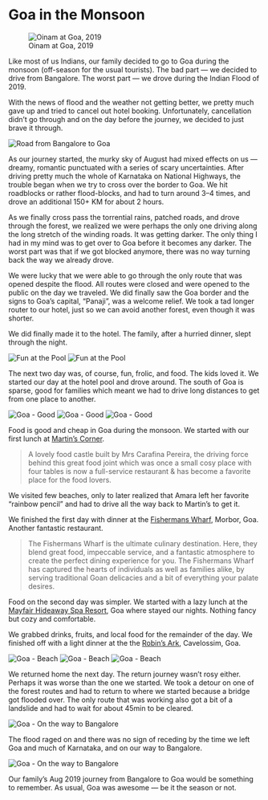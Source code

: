 # Goa in the Monsoon

<figure>
  <img src="/static/img/2019/oinam-goa-2019-aug.jpg" alt="Oinam at Goa, 2019">
  <figcaption>
    Oinam at Goa, 2019
  </figcaption>
</figure>

Like most of us Indians, our family decided to go to Goa during the monsoon (off-season for the usual tourists). The bad part — we decided to drive from Bangalore. The worst part — we drove during the Indian Flood of 2019.

With the news of flood and the weather not getting better, we pretty much gave up and tried to cancel out hotel booking. Unfortunately, cancellation didn’t go through and on the day before the journey, we decided to just brave it through.

![Road from Bangalore to Goa](/static/img/2019/oinam-goa-2019-aug-monsoon.jpg)

As our journey started, the murky sky of August had mixed effects on us — dreamy, romantic punctuated with a series of scary uncertainties. After driving pretty much the whole of Karnataka on National Highways, the trouble began when we try to cross over the border to Goa. We hit roadblocks or rather flood-blocks, and had to turn around 3–4 times, and drove an additional 150+ KM for about 2 hours.

As we finally cross pass the torrential rains, patched roads, and drove through the forest, we realized we were perhaps the only one driving along the long stretch of the winding roads. It was getting darker. The only thing I had in my mind was to get over to Goa before it becomes any darker. The worst part was that if we got blocked anymore, there was no way turning back the way we already drove.

We were lucky that we were able to go through the only route that was opened despite the flood. All routes were closed and were opened to the public on the day we traveled.
We did finally saw the Goa border and the signs to Goa’s capital, “Panaji”, was a welcome relief. We took a tad longer router to our hotel, just so we can avoid another forest, even though it was shorter.

We did finally made it to the hotel. The family, after a hurried dinner, slept through the night.

![Fun at the Pool](/static/img/2019/oinam-goa-2019-aug-01.jpg)
![Fun at the Pool](/static/img/2019/oinam-goa-2019-aug-02.jpg)

The next two day was, of course, fun, frolic, and food. The kids loved it. We started our day at the hotel pool and drove around. The south of Goa is sparse, good for families which meant we had to drive long distances to get from one place to another.

![Goa - Good](/static/img/2019/oinam-goa-2019-aug-03.jpg)
![Goa - Good](/static/img/2019/oinam-goa-2019-aug-04.jpg)
![Goa - Good](/static/img/2019/oinam-goa-2019-aug-05.jpg)

Food is good and cheap in Goa during the monsoon. We started with our first lunch at [Martin’s Corner](https://martinscornergoa.com/).

> A lovely food castle built by Mrs Carafina Pereira, the driving force behind this great food joint which was once a small cosy place with four tables is now a full-service restaurant & has become a favorite place for the food lovers.

We visited few beaches, only to later realized that Amara left her favorite “rainbow pencil” and had to drive all the way back to Martin’s to get it.

We finished the first day with dinner at the [Fishermans Wharf](https://thefishermanswharf.in/), Morbor, Goa. Another fantastic restaurant.

> The Fishermans Wharf is the ultimate culinary destination. Here, they blend great food, impeccable service, and a fantastic atmosphere to create the perfect dining experience for you. The Fishermans Wharf has captured the hearts of individuals as well as families alike, by serving traditional Goan delicacies and a bit of everything your palate desires.

Food on the second day was simpler. We started with a lazy lunch at the [Mayfair Hideaway Spa Resort](https://www.mayfairhotels.com/mayfair-goa/), Goa where stayed our nights. Nothing fancy but cozy and comfortable.

We grabbed drinks, fruits, and local food for the remainder of the day. We finished off with a light dinner at the the [Robin’s Ark](https://www.tripadvisor.com/Restaurant_Review-g775971-d10219749-Reviews-Robin_s_Ark-Cavelossim_South_Goa_District_Goa.html), Cavelossim, Goa.

![Goa - Beach](/static/img/2019/oinam-goa-2019-aug-06.jpg)
![Goa - Beach](/static/img/2019/oinam-goa-2019-aug-07.jpg)
![Goa - Beach](/static/img/2019/oinam-goa-2019-aug-08.jpg)

We returned home the next day. The return journey wasn’t rosy either. Perhaps it was worse than the one we started. We took a detour on one of the forest routes and had to return to where we started because a bridge got flooded over. The only route that was working also got a bit of a landslide and had to wait for about 45min to be cleared.

![Goa - On the way to Bangalore](/static/img/2019/oinam-goa-2019-aug-09.jpg)

The flood raged on and there was no sign of receding by the time we left Goa and much of Karnataka, and on our way to Bangalore.

![Goa - On the way to Bangalore](/static/img/2019/oinam-goa-2019-aug-10.jpg)

Our family’s Aug 2019 journey from Bangalore to Goa would be something to remember. As usual, Goa was awesome — be it the season or not.
